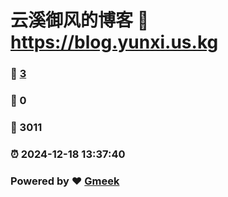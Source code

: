 # 云溪御风的博客 :link: https://blog.yunxi.us.kg 
### :page_facing_up: [3](https://blog.yunxi.us.kg/tag.html) 
### :speech_balloon: 0 
### :hibiscus: 3011 
### :alarm_clock: 2024-12-18 13:37:40 
### Powered by :heart: [Gmeek](https://github.com/Meekdai/Gmeek)
